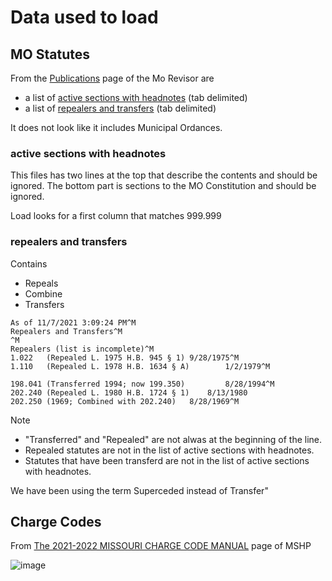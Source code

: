 # Data used to load

## MO Statutes

From the [Publications](https://revisor.mo.gov/main/Info.aspx) page of the Mo Revisor are 
* a list of [active sections with headnotes](https://revisor.mo.gov/main/Info.aspx?doc=ALLSN) (tab delimited)
* a list of [repealers and transfers](https://revisor.mo.gov/main/Info.aspx?doc=REPXF) (tab delimited)

It does not look like it includes Municipal Ordances.

### active sections with headnotes

This files has two lines at the top that describe the contents and should be ignored.
The bottom part is sections to the MO Constitution and should be ignored.

Load looks for a first column that matches 999.999

### repealers and transfers

Contains 
* Repeals
* Combine
* Transfers

```
As of 11/7/2021 3:09:24 PM^M
Repealers and Transfers^M
^M
Repealers (list is incomplete)^M
1.022   (Repealed L. 1975 H.B. 945 § 1) 9/28/1975^M
1.110   (Repealed L. 1978 H.B. 1634 § A)        1/2/1979^M

198.041 (Transferred 1994; now 199.350)         8/28/1994^M
202.240	(Repealed L. 1980 H.B. 1724 § 1)	8/13/1980
202.250 (1969; Combined with 202.240)   8/28/1969^M
```


Note 
* "Transferred" and "Repealed" are not alwas at the beginning of the line.
* Repealed statutes are not in the list of active sections with headnotes.
* Statutes that have been transferd are not in the list of active sections with headnotes.

We have been using the term Superceded instead of Transfer"

## Charge Codes

From [The 2021-2022 MISSOURI CHARGE CODE MANUAL](https://www.mshp.dps.missouri.gov/CJ08Client/Home/ChargeCode) page of MSHP

![image](https://user-images.githubusercontent.com/447024/140666718-4a8a9dc4-1f0f-4707-9426-747593198567.png)



